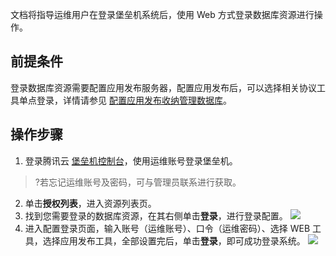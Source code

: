 文档将指导运维用户在登录堡垒机系统后，使用 Web 方式登录数据库资源进行操作。
## 前提条件
登录数据库资源需要配置应用发布服务器，配置应用发布后，可以选择相关协议工具单点登录，详情请参见 [配置应用发布收纳管理数据库](https://cloud.tencent.com/document/product/1025/46243)。
## 操作步骤
1. 登录腾讯云 [堡垒机控制台](https://console.cloud.tencent.com/cds/dasb)，使用运维账号登录堡垒机。
>?若忘记运维账号及密码，可与管理员联系进行获取。
2. 单击**授权列表**，进入资源列表页。
3. 找到您需要登录的数据库资源，在其右侧单击**登录**，进行登录配置。
![](https://main.qcloudimg.com/raw/1d3663b79d1db2d3484fff9e5dec48bb.png)
4. 进入配置登录页面，输入账号（运维账号）、口令（运维密码）、选择 WEB 工具，选择应用发布工具，全部设置完后，单击**登录**，即可成功登录系统。
![](https://main.qcloudimg.com/raw/79df42c3645d53f2d9855a1494996d4c.png)
